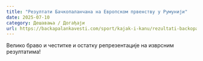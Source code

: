 ```yaml
---
title: "Резултати Бачкопаланчана на Европском првенству у Румунији"
date: 2025-07-10
category: Дешавања / Догађаји
url: https://backapalankavesti.com/sport/kajak-i-kanu/rezultati-backopalancana-na-evropskom-prvenstvu-u-rumuniji/
---
```


Велико браво и честитке и остатку репрезентације на изврсним резултатима!
